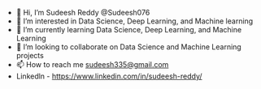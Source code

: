 - 👋 Hi, I’m  Sudeesh Reddy @Sudeesh076
- 👀 I’m interested in Data Science, Deep Learning, and  Machine learning
- 🌱 I’m currently learning Data Science, Deep Learning, and Machine Learning
- 💞️ I’m looking to collaborate on Data Science and Machine Learning projects
- 📫 How to reach me sudeesh335@gmail.com
- Linkedln - https://www.linkedin.com/in/sudeesh-reddy/
